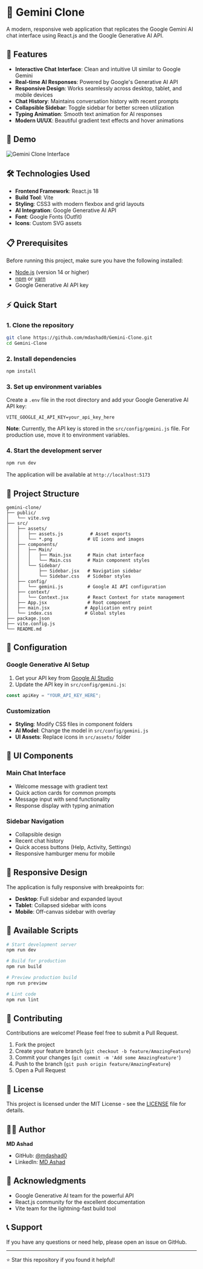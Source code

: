 # 🤖 Gemini Clone

A modern, responsive web application that replicates the Google Gemini AI chat interface using React.js and the Google Generative AI API.

## 🌟 Features

- **Interactive Chat Interface**: Clean and intuitive UI similar to Google Gemini
- **Real-time AI Responses**: Powered by Google's Generative AI API
- **Responsive Design**: Works seamlessly across desktop, tablet, and mobile devices
- **Chat History**: Maintains conversation history with recent prompts
- **Collapsible Sidebar**: Toggle sidebar for better screen utilization
- **Typing Animation**: Smooth text animation for AI responses
- **Modern UI/UX**: Beautiful gradient text effects and hover animations

## 🚀 Demo

![Gemini Clone Interface](https://via.placeholder.com/800x400/4b90ff/ffffff?text=Gemini+Clone+Interface)

## 🛠️ Technologies Used

- **Frontend Framework**: React.js 18
- **Build Tool**: Vite
- **Styling**: CSS3 with modern flexbox and grid layouts
- **AI Integration**: Google Generative AI API
- **Font**: Google Fonts (Outfit)
- **Icons**: Custom SVG assets

## 📋 Prerequisites

Before running this project, make sure you have the following installed:

- [Node.js](https://nodejs.org/) (version 14 or higher)
- [npm](https://www.npmjs.com/) or [yarn](https://yarnpkg.com/)
- Google Generative AI API key

## ⚡ Quick Start

### 1. Clone the repository

```bash
git clone https://github.com/mdashad0/Gemini-Clone.git
cd Gemini-Clone
```

### 2. Install dependencies

```bash
npm install
```

### 3. Set up environment variables

Create a `.env` file in the root directory and add your Google Generative AI API key:

```env
VITE_GOOGLE_AI_API_KEY=your_api_key_here
```

**Note**: Currently, the API key is stored in the `src/config/gemini.js` file. For production use, move it to environment variables.

### 4. Start the development server

```bash
npm run dev
```

The application will be available at `http://localhost:5173`

## 📁 Project Structure

```
gemini-clone/
├── public/
│   └── vite.svg
├── src/
│   ├── assets/
│   │   ├── assets.js          # Asset exports
│   │   └── *.png             # UI icons and images
│   ├── components/
│   │   ├── Main/
│   │   │   ├── Main.jsx      # Main chat interface
│   │   │   └── Main.css      # Main component styles
│   │   └── Sidebar/
│   │       ├── Sidebar.jsx   # Navigation sidebar
│   │       └── Sidebar.css   # Sidebar styles
│   ├── config/
│   │   └── gemini.js         # Google AI API configuration
│   ├── context/
│   │   └── Context.jsx       # React Context for state management
│   ├── App.jsx               # Root component
│   ├── main.jsx             # Application entry point
│   └── index.css            # Global styles
├── package.json
├── vite.config.js
└── README.md
```

## 🔧 Configuration

### Google Generative AI Setup

1. Get your API key from [Google AI Studio](https://aistudio.google.com/app/apikey)
2. Update the API key in `src/config/gemini.js`:

```javascript
const apiKey = "YOUR_API_KEY_HERE";
```

### Customization

- **Styling**: Modify CSS files in component folders
- **AI Model**: Change the model in `src/config/gemini.js`
- **UI Assets**: Replace icons in `src/assets/` folder

## 🎨 UI Components

### Main Chat Interface
- Welcome message with gradient text
- Quick action cards for common prompts
- Message input with send functionality
- Response display with typing animation

### Sidebar Navigation
- Collapsible design
- Recent chat history
- Quick access buttons (Help, Activity, Settings)
- Responsive hamburger menu for mobile

## 📱 Responsive Design

The application is fully responsive with breakpoints for:
- **Desktop**: Full sidebar and expanded layout
- **Tablet**: Collapsed sidebar with icons
- **Mobile**: Off-canvas sidebar with overlay

## 🧪 Available Scripts

```bash
# Start development server
npm run dev

# Build for production
npm run build

# Preview production build
npm run preview

# Lint code
npm run lint
```

## 🤝 Contributing

Contributions are welcome! Please feel free to submit a Pull Request.

1. Fork the project
2. Create your feature branch (`git checkout -b feature/AmazingFeature`)
3. Commit your changes (`git commit -m 'Add some AmazingFeature'`)
4. Push to the branch (`git push origin feature/AmazingFeature`)
5. Open a Pull Request

## 📄 License

This project is licensed under the MIT License - see the [LICENSE](LICENSE) file for details.

## 👨‍💻 Author

**MD Ashad**
- GitHub: [@mdashad0](https://github.com/mdashad0)
- LinkedIn: [MD Ashad](https://linkedin.com/in/mdashad0)

## 🙏 Acknowledgments

- Google Generative AI team for the powerful API
- React.js community for the excellent documentation
- Vite team for the lightning-fast build tool

## 📞 Support

If you have any questions or need help, please open an issue on GitHub.

---

⭐ Star this repository if you found it helpful!

